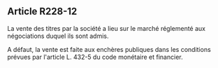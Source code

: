Article R228-12
----
La vente des titres par la société a lieu sur le marché réglementé aux
négociations duquel ils sont admis.

A défaut, la vente est faite aux enchères publiques dans les conditions prévues
par l'article L. 432-5 du code monétaire et financier.
